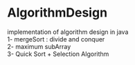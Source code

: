 # AlgorithmDesign
implementation of algorithm design in java <br>
1- mergeSort : divide and conquer <br>
2- maximum subArray <br>
3- Quick Sort + Selection Algorithm <br>
